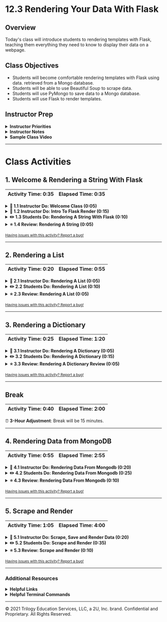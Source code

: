 # 12.3 Rendering Your Data With Flask

## Overview

Today's class will introduce students to rendering templates with Flask, teaching them everything they need to know to display their data on a webpage.

## Class Objectives

* Students will become comfortable rendering templates with Flask using data. retrieved from a Mongo database.
* Students will be able to use Beautiful Soup to scrape data.
* Students will use PyMongo to save data to a Mongo database.
* Students will use Flask to render templates.

## Instructor Prep

<details>
  <summary><strong>Instructor Priorities</strong></summary>

* Students should be able to create a Flask application that renders a static HTML template.
* Students should be able to create a Flask application that renders an HTML template with data.
* Students should be able to create a flask application that renders an HTML template with data from a Mongo database.
* Students should be able to create a flask application that combines web scraping, document databases, and templating with Flask.

</details>

<details>
  <summary><strong>Instructor Notes</strong></summary>

* You may find that this lesson falls on a weekday due to a holiday shifting the course schedule. In this case, we have provided notes within the LP that will allow you to **easily adjust the length of the lesson to fit into a weekday class**.

  * Be on the lookout for a ⏰ **3-Hour Adjustment** note at the top of activities in this Lesson Plan. If this class is being taught on a weekday, please utilize the directions found in the note. Keep in mind that breaks will be reduced from 40 minutes to the typical 15 minutes for a weekday class as well.

  * Shortening these activities could potentially limit the students' ability to finish them, so please remind them to utilize office hours to clear up any questions they may have.

* Please reference our [Student FAQ](../../../05-Instructor-Resources/README.md#Unit-12-web-scraping-and-document-databases) for answers to questions frequently asked by students of this program. If you have any recommendations for additional questions, feel free to log an issue or a pull request with your desired additions.

</details>

<details>
  <summary><strong>Sample Class Video</strong></summary>

* To view an example class lecture visit (Note video may not reflect latest lesson plan):<br> [Class Video: Part 1](https://codingbootcamp.hosted.panopto.com/Panopto/Pages/Viewer.aspx?id=82f006ac-60a5-468d-afbc-aa8200f8fe7b)<br>
[Class Video: Part 2](https://codingbootcamp.hosted.panopto.com/Panopto/Pages/Viewer.aspx?id=7cd4ff7a-65c8-40b0-b415-aa820121b3fd)

</details>

- - -

# Class Activities

## 1. Welcome & Rendering a String With Flask

| Activity Time:       0:35 |  Elapsed Time:      0:35  |
|---------------------------|---------------------------|

<details>
  <summary><strong>📣 1.1 Instructor Do: Welcome Class (0:05)</strong></summary>

* Open the [slideshow](https://docs.google.com/presentation/d/1BWKWJoy_Cx2WXCZnBjZKTneoZr2l90MD5DQ8-B5m7NQ/edit?usp=sharing) and use slides 1 - 3 to welcome everyone to class, and take a moment to introduce students to today's objectives.

* Explain that, at the end of today's class, we will build a server that scrapes data; saves it to a database; and then renders that data to a webpage.

* Explain that we will begin by rendering a static HTML template in Flask, and gradually work our way to serving templates whose data is from a running Mongo database.

</details>

<details>
  <summary><strong>📣 1.2 Instructor Do: Intro To Flask Render (0:15)</strong></summary>

* Open the [slideshow](https://docs.google.com/presentation/d/1BWKWJoy_Cx2WXCZnBjZKTneoZr2l90MD5DQ8-B5m7NQ/edit?usp=sharing) and use slides 3 - 6 to  go over this unit with the class.

* This demonstration introduce the basics of rendering a template with Flask.

* To begin, navigate to [Activities/Solved/01-Ins_Render_String](Activities/01-Ins_Render_String/Solved), and run: `python app.py` then visit `http://127.0.0.1:5000/` in your browser.

* Next, open [Activities/Solved/01-Ins_Render_String/app.py](Activities/01-Ins_Render_String/Solved/app.py), and change the value of the `text` argument inside `render_template`.

  * Restart the application to show the text rendered on the page has changed.

  * Emphasize that we did _not_ change the HTML.

* Explain that using **templates** allows us to dynamically configure what is displayed in a "preconfigured" (i.e., templated) web page.

  * Point out that the value of `text` is determined dynamically—we could set it equal to the result of a function call or _database query_, for example, and generate web pages reflecting the result of the query or function call.

* Explain that today's lesson will begin with a closer look at this demonstration, and proceed with exercises on:

  * Rendering collections (dicts and lists) with Flask

  * Rendering views over MongoDB with Flask

  * Scraping data into MongoDB

* Remind students that a major impetus for the use of templates is that it allows us to keep our webpage markup separate from our server logic.

  * Explain that Flask expects templates stored in a top-level directory called `templates`.

```python
/app.py
/templates
    /index.html
```

* Begin by opening `templates/index.html`.

* Point out the line containing `{{ text }}`.

  * Explain that the double brackets mark a place where we can "plug in" a variable value for `text`.

**Example `index.html`**

```html
<body>
  <div>
    <!-- Render our data -->
    <h1>{{ text }}</h1>
  </div>
</body>
```

* Remind students that we can change what is displayed in `{{ text }}` by updating the code on our server.

* Open `app.py`, and emphasize the following.

  * We must either import `render_template` from `flask`, or refer to it as `flask.render_template`.

  * We call `render_template` with _only_ the filename of the template we want to render. This is possible because we've adhered to the convention of placing our templates in the `templates` directory.

  * We pass the string `"hurricanes are a comin"` as a _keyword argument_ to `render_template`. Point out that the keyword, `text`, corresponds to the value we placed in double brackets in `index.html`. This is how the server knows what data to use to "fill out" the template.

* Make sure to point where this file lives and where it looks for files to render.

**Example `app.py`**

```python
# Dependencies
from flask import Flask, render_template

# Create Flask app
app = Flask(__name)


# Create route that renders index.html template and takes in the static string "hurricanes are a comin".
@app.route("/")
def echo():
    return render_template("index.html", text="Serving up cool text from the Flask server!!")
```

* Take a moment to demonstrate the application again, and address any remaining questions before moving on.

</details>

<details>
  <summary><strong>✏️ 1.3 Students Do: Rendering A String With Flask (0:10)</strong></summary>

* Open the [slideshow](https://docs.google.com/presentation/d/1BWKWJoy_Cx2WXCZnBjZKTneoZr2l90MD5DQ8-B5m7NQ/edit?usp=sharing) and use slides 7 and 8 to present this activity to the class.

* **Files:**

* [02-Stu_Render_String/templates/index.html](Activities/02-Stu_Render_String/Unsolved/templates/index.html)

* [02-Stu_Render_String/templates/bonus.html](Activities/02-Stu_Render_String/Unsolved/templates/bonus.html)

* [02-Stu_Render_String/app.py](Activities/02-Stu_Render_String/Unsolved/app.py)

* **Instructions:**

* Create a webpage that will return a welcome message with a name returned from your flask app.

* Add a paragraph underneath to display a hobby of your own; this will also be returned from the back end..

* Create a link to a bonus page that routes you to an entirely new static html page and also returns both your name and hobby from the back end.

* **Bonus**

* Add a link back to the home page in your bonus page.

* **Hints**

* Consult the [Flask Render Docs](http://flask.pocoo.org/docs/0.12/quickstart/#rendering-templates) for reference.

</details>

<details>
  <summary><strong>⭐ 1.4 Review: Rendering A String (0:05)</strong></summary>

* Open the [slideshow](https://docs.google.com/presentation/d/1BWKWJoy_Cx2WXCZnBjZKTneoZr2l90MD5DQ8-B5m7NQ/edit?usp=sharing) and leave slide 9 open while reviewing the activity with the class.

* Open [02-Stu_Render_String/app.py](Activities/02-Stu_Render_String/Solved/app.py) and go through the code and explaining"

  * Import libraries and setup the Flask app.

  * A name and hobby variable are declared then used later in the templates.

  * One route is set to the `/` url. This will return the `index.html` template as well as the name and hobby variables used on the web page.

  * A second route is set to the `/bonus` url. This will return the `bonus.html` template along with the same variables as the other route.

* Next, open to [02-Stu_Render_String/index.html](Activities/02-Stu_Render_String/Solved/templates/index.html) and [02-Stu_Render_String/bonus.html](Activities/02-Stu_Render_String/Solved/templates/bonus.html) in an editor, explaining:

  * The variable are placed inside curly braces and passed from the Flask app.

  * A link to the route `bonus` which will hit the route on the backend to render the `bonus.html` template.

  * A similar approach is taken on the `bonus.html` page but this time a link is added to route back to `/`.

* Answer any questions before moving on.

</details>

<sub>[Having issues with this activity? Report a bug!](https://bit.ly/3aRc8MU)</sub>

- - -

## 2. Rendering a List

| Activity Time:       0:20 |  Elapsed Time:      0:55  |
|---------------------------|---------------------------|

<details>
  <summary><strong>📣 2.1 Instructor Do: Rendering A List (0:05)</strong></summary>

* Open the [slideshow](https://docs.google.com/presentation/d/1BWKWJoy_Cx2WXCZnBjZKTneoZr2l90MD5DQ8-B5m7NQ/edit?usp=sharing) and use slides 10 and 11 to present this unit to the class.

* Change into [Activities/03-Ins_Render_Lis/Solved](Activities/03-Ins_Render_List/Solved) and run `python app.py`.

* Explain to them that the setup is the same as rendering a string, but we will be manipulating a list instead of a simple string value. We are working our way up to rendering data from a Mongo database, and this will give you more practice with the basics.

* The main difference in this activity is we will be looping through the elements of a list. Open `app.py` to show a list can be passed and returned to a template.

```python
def index():
    team_list = ["Jumpers", "Dunkers", "Dribblers", "Passers"]
    return render_template("index.html", list=team_list)
```

* Next open the `index.html` and explain that a new syntax will allow a for loop to go through the list on the front end. This for loop will go through the list passed in the backend and create a new `<li>` for each name in the list.

```python
{% for name in list %}
  <li>{{ name }}</li>
{% endfor %}
```

* Emphasize that for code we are going to render to the page, we use the syntax: `{{ this will be displayed }}`

  * In particular, emphasize the double brackets, `{{...}}`.

* For code such as a loop, we use `{% this will not be displayed %}`

  * In particular, emphasize the "percent brackets", `{%...%}`.

  * Explain that "percent brackets" are used to implement logic within our templates.

  * Explain, to end a for loop `{% endfor %}` must be added at the end. Everything in between the percent brackets will be added to the webpage with each iteration of the loop.

* Identify the loop vs the `name` argument that will be rendered.

</details>

<details>
  <summary><strong>✏️ 2.2 Students Do: Rendering A List (0:10)</strong></summary>

* Open the [slideshow](https://docs.google.com/presentation/d/1BWKWJoy_Cx2WXCZnBjZKTneoZr2l90MD5DQ8-B5m7NQ/edit?usp=sharing) and use slides 12 and 13 to present this activity to the class.

* Run [04-Stu_Render_List/app.py](Activities/04-Stu_Render_List/Solved/app.py) in a terminal then visit local host to display what the students need to achieve. 'Explain that the server will return a list and the html page will loop through 'it and/to?' display a unique movie card for each movie in the list.

* **Files**

* [04-Stu_Render_List/index.html](Activities/04-Stu_Render_List/Unsolved/templates/index.html)

* **Instructions**

* Create a web page that will display a list of your top five favorite movies.

* Add style to your webpage by using [bootstrap cards](https://getbootstrap.com/docs/4.0/components/card/) add whatever info you like.

</details>

<details>
  <summary><strong>⭐ 2.3 Review: Rendering A List (0:05)</strong></summary>

* Open the [slideshow](https://docs.google.com/presentation/d/1BWKWJoy_Cx2WXCZnBjZKTneoZr2l90MD5DQ8-B5m7NQ/edit?usp=sharing) and leave slide 14 open while reviewing the activity with the class.

* Open [04-Stu_Render_List/templates/index.html](Activities/04-Stu_Render_List/Solved/templates/index.html) in an editor and go through the code. Be sure to explain:

  * To loop through the returned movie from the Flask app, percent brackets are used.

  * Additional code that is placed inside will also get duplicated.

  * When the server talks to a database this will be a way for a web page to create enough content.

</details>

<sub>[Having issues with this activity? Report a bug!](https://bit.ly/2JPa38h)</sub>

- - -

## 3. Rendering a Dictionary

| Activity Time:       0:25 |  Elapsed Time:      1:20  |
|---------------------------|---------------------------|

<details>
  <summary><strong>📣 3.1 Instructor Do: Rendering A Dictionary (0:05)</strong></summary>

* Open the [slideshow](https://docs.google.com/presentation/d/1BWKWJoy_Cx2WXCZnBjZKTneoZr2l90MD5DQ8-B5m7NQ/edit?usp=sharing) and use slides 15 and 16 to present this unit to the class.

* Change into [Activities/05-Ins_Render_Dict](Activities/05-Ins_Render_Dict/Solved) and run `python app.py`.

* Consider taking a minute to review lists vs dictionaries.

  * Check for understanding: "What is the difference between a list and a dict?

  * They should be able to tell you that **dictionaries have key, value pairs**.

* Explain that in this activity we are going to access the dictionary values by using dot notation.

**Example `app.py`**

```python
def index():
    player_dictionary = {"player_1": "Jessica",
                         "player_2": "Mark"}
    return render_template("index.html", dict=player_dictionary)
```

**Example `index.html`**

```html
<ul style="list-style: none;">
    <li>{{ dict.player_1 }}</li>
    <li>{{ dict.player_2 }}</li>
</ul>
```

* Check that they understand how we are accessing our data.

  * Point out the "formula" for retrieving data via dot notation: `<dict_name>.<key>`.

</details>

<details>
  <summary><strong>✏️ 3.2 Students Do: Rendering A Dictionary (0:15)</strong></summary>

* ⏰ **3-Hour Adjustment**: Reduce activity time to 10 minutes.

* Open the [slideshow](https://docs.google.com/presentation/d/1BWKWJoy_Cx2WXCZnBjZKTneoZr2l90MD5DQ8-B5m7NQ/edit?usp=sharing) and use slides 17 and 18 to present the activity to the class.

* First demo the what the students should be creating by running the [06-Stu_Render_Dict/app.py](Activities/06-Stu_Render_Dict/Solved/app.py) and going to local host on your browser.

* **Files**

* [06-Stu_Render_Dict/index.html](Activities/06-Stu_Render_Dict/Unsolved/templates/index.html)

* [06-Stu_Render_Dict/app.py](Activities/06-Stu_Render_Dict/Unsolved/app.py)

* **Instructions**

* Create a list of dictionaries that include the name and type of animal.

* Loop through the list and display an un ordered list on the webpage.

* Each line should include the name of the animal and type.

* Add some CSS styling to each list item.

</details>

<details>
  <summary><strong>⭐ 3.3 Review: Rendering A Dictionary Review (0:05)</strong></summary>

* Open the [slideshow](https://docs.google.com/presentation/d/1BWKWJoy_Cx2WXCZnBjZKTneoZr2l90MD5DQ8-B5m7NQ/edit?usp=sharing) and leave slide 19 open while reviewing the activity with the class.

* First, open up [06-Stu_Render_Dict/app.py](Activities/06-Stu_Render_Dict/Solved/app.py) and go through the code. Explaining as you go:

  * Create and setup a Flask instance.

  * Next create a list of dictionaries passed to the route.

  * Create a route that will return an `index.html` and a list of dictionaries.

* Next open up [06-Stu_Render_Dict/index.html](Activities/06-Stu_Render_Dict/Solved/templates/index.html) and go through the code. Explaining as you go:

  * Setup a for loop with the percent bracket notation.

  * Looping through a list of dictionaries is the same as any other list. Combine the dot notation to access a dictionary with the for loop to display both the name and type.

  * Finally, inline CSS is used here.  Note that using a separate CSS file will also work as long as it's referenced correctly.

</details>

<sub>[Having issues with this activity? Report a bug!](https://bit.ly/2UOW0pL)</sub>

- - -

## Break

| Activity Time:       0:40 |  Elapsed Time:      2:00  |
|---------------------------|---------------------------|

⏰ **3-Hour Adjustment**: Break will be 15 minutes.

- - -

## 4. Rendering Data from MongoDB

| Activity Time:       0:55 |  Elapsed Time:      2:55  |
|---------------------------|---------------------------|

<details>
  <summary><strong>📣 4.1 Instructor Do: Rendering Data From Mongodb (0:20)</strong></summary>

* Open the [slideshow](https://docs.google.com/presentation/d/1BWKWJoy_Cx2WXCZnBjZKTneoZr2l90MD5DQ8-B5m7NQ/edit?usp=sharing) and use slides 21 and 22 to present this unit to the class.

* The following are culminating activities which introduce MongoDB.

* The first thing we need to do is get Mongo running, after which we can launch our app.

* Next, students will put into practice everything they have done so far and now render data from a Mongo database. The first step is to get Mongo up and running by following the steps below

  * In  terminal run `mongod` to start the Mongo daemon.

  * Open another terminal tab and run `mongo` to start connect to `mongod`

  * In terminal run `show databases` to confirm connection and show a list of available local databases.

* Once connection to the local Mongo database is made open [Activities/09-Ins_Render_From_Mongo/Solved](Activities/07-Ins_Render_From_Mongo/Solved), run `python app.py` and then navigate to `http://localhost:5000/` to display the rendered data from the database.

* Open [Activities/07-Ins_Render_From_Mongo/Solved/app.py](Activities/07-Ins_Render_From_Mongo/Solved/app.py) in an editor and go through the code.

  * Pymongo is imported and a Flask app is created.

  * A connection is set up to the Mongo client.

  * Connect to a database called `team_db` if the database is not already available one will be created.

  * Here, the collection is dropped to avoid the data inserting and duplicating every time the server is reset.

  * The collection will be remade each time and the documents are inserted into the collection.

```python
# Import our pymongo library, which lets us connect our Flask app to our Mongo database.
import pymongo

# Create an instance of our Flask app.
app = Flask(__name__)

# Create connection variable
conn = 'mongodb://localhost:27017'

# Pass connection to the pymongo instance.
client = pymongo.MongoClient(conn)

# Connect to a database. Will create one if not already available.
db = client.team_db

# Drops collection if available to remove duplicates
db.team.drop()

# Creates a collection in the database and inserts two documents
db.team.insert_many(
    [
        {
            'player': 'Jessica',
            'position': 'Point Guard'
        },
        {
            'player': 'Mark',
            'position': 'Center'
        }
    ]
)
```

* Students may get distracted by the details of creating our client, db and collection, so be sure to check for understanding on these points in particular.

* Next, let's break down our view. Retrieve the documents from the Mongo database.

```python
# Set route
@app.route('/')
def index():
    # Store the entire team collection in a list
    teams = list(db.team.find())
    print(teams)

    # Return the template with the teams list passed in
    return render_template('index.html', teams=teams)
```

* Finally, comment out the inserted data, re-run the `python app.py` and navigate back to `http://localhost:5000/` to show that instead of the data available on the Flask app it is retrieved from the Mongo database.

</details>

<details>
  <summary><strong>✏️ 4.2 Students Do: Rendering Data From Mongodb (0:25)</strong></summary>

* ⏰ **3-Hour Adjustment**: Reduce activity time to 20 minutes.

* Open the [slideshow](https://docs.google.com/presentation/d/1BWKWJoy_Cx2WXCZnBjZKTneoZr2l90MD5DQ8-B5m7NQ/edit?usp=sharing) and use slides 23 and 24 to present this activity to the class.

* Preview the solution in  [10-Stu_Render_From_Mongo/Solved](Activities/08-Stu_Render_From_Mongo/Solved) to the students. Make sure to remind students that they need to have `mongod` running in a terminal.

* **Files**

* [10-Stu_Render_From_Mongo/app.py](Activities/08-Stu_Render_From_Mongo/Unsolved/app.py)

* [10-Stu_Render_From_Mongo/template/index.html](Activities/08-Stu_Render_From_Mongo/Unsolved/templates/index.html)

* **Instructions**

  * Create a file called `insert_data.py` and setup a connection to mongo using pymongo.

  * Next, insert at least five store items that each include, type, cost, and stock into a mongo databases and collection.

  * Run the file (Why would we not want this in the app.py file?).

  * Setup a Flask app that makes a connection to the database and collection you created.

  * Return to a list of all the full inventory.

  * Display the type of item and cost of the item on the webpage.

* **Bonus**

  * Display cost for each item by (cost \* stock).

* **Hints**

  * Use [bootstrap cards](https://getbootstrap.com/docs/4.0/components/card/) to clean up the look.

</details>

<details>
  <summary><strong>⭐ 4.3 Review: Rendering Data From Mongodb (0:10)</strong></summary>

* Open the [slideshow](https://docs.google.com/presentation/d/1BWKWJoy_Cx2WXCZnBjZKTneoZr2l90MD5DQ8-B5m7NQ/edit?usp=sharing) and leave slide 25 open while reviewing the activity with the class.

* Open [08-Stu_Render_From_Mongo/Solved](Activities/08-Stu_Render_From_Mongo/Solved) and first navigate to the `insert_data.py` file in an editor. Go through the code explaining:

  * This file will insert the data once to avoid duplication. If the code remained on the Flask app, the data would be inserted every time the server was re-run.

  * The connection to a mongo db and collection is made and data inserted.

* Next navigate to `app.py` and go through the code, explaining:

  * A connection is made to mongo db and collection.

  * When the "/" is hit on the browser a query is performed on the collection to return and list all the results.

  * Finally the list from the db is passed to be used by the `index.html` on the front end.

* Lastly, navigate to `index.html` and explain:

  * A for loop is set up to go through the list served from the backend.

  * Dot notation is used access the index of the dictionary.

  * For the bonus, math can be performed inside the curly braces.

</details>

<sub>[Having issues with this activity? Report a bug!](https://bit.ly/2UQFHZL)</sub>

- - -

## 5. Scrape and Render

| Activity Time:       1:05 |  Elapsed Time:      4:00  |
|---------------------------|---------------------------|

<details>
  <summary><strong>📣 5.1 Instructor Do: Scrape, Save and Render Data (0:20)</strong></summary>

* Open the [slideshow](https://docs.google.com/presentation/d/1BWKWJoy_Cx2WXCZnBjZKTneoZr2l90MD5DQ8-B5m7NQ/edit?usp=sharing) and use slides 26 and 27 to present this unit to the class.

* This is the culminating activity where they will scrape a url, insert the data into Mongo, query it on the server, and render the query results on the page.

* This activity is similar to the previous one, with the additional requirement of web scraping.

* Change into [Activities/09-Ins_Scrape_And_Render](Activities/09-Ins_Scrape_And_Render/Solved), and run `python app.py`

* Open up `http://localhost:5000/` and click the Find Awesome Deals button.

* This button calls our `scrape_phone.py` file, which does just that: scrapes a phone listing from an online shopping site and saves the results to a Mongo database.

* After you scrape, your path will say `/scrape`. Click back to go back to the index route to see the data that was scraped.

* Open [09-Ins_Scrape_And_Render/app.py](Activities/09-Ins_Scrape_And_Render/Solved/app.py) and go through the code explaining:

  * There is a new library being used called `flask_pymongo`. Documentation can be found at <https://flask-pymongo.readthedocs.io/en/latest/>. As defined by the docs _Flask-PyMongo bridges Flask and PyMongo, so that you can use Flask’s normal mechanisms to configure and connect to MongoDB._

  * There are similarities here to previous examples, but a few key differences that you should review.

  * Before continuing, be sure to instruct students to install this new library. To do so, run the `pip install flask_pymongo` command in their terminal.

```python
from flask import Flask, render_template, redirect
from flask_pymongo import PyMongo

app = Flask(__name__)

# Use flask_pymongo to set up mongo connection
app.config["MONGO_URI"] = "mongodb://localhost:27017/phone_app"
mongo = PyMongo(app)

# Or set inline
# mongo = PyMongo(app, uri="mongodb://localhost:27017/phone_app")

@app.route('/')
def index():
    # find one document from our mongo db and return it.
    listings = mongo.db.listings.find_one()
    # pass that listing to render_template
    return render_template("index.html", listings=listings)

# set our path to /scrape
@app.route("/scrape")
def scraper():
    # create a listings database
    listings = mongo.db.listings
    # call the scrape function in our scrape_phone file. This will scrape and save to mongo.
    listings_data = scrape_phone.scrape()
    # update our listings with the data that is being scraped.
    listings.update(
        {},
        listings_data,
        upsert=True
    )
    # return a message to our page so we know it was successful.
    return redirect("/", code=302)
```

* Next, open [09-Ins_Scrape_And_Render/scrape_phone.py](Activities/09-Ins_Scrape_And_Render/Solved/scrape_phone.py) and go through the code explaining:

  * Import dependencies that allow for web scraping.

  * The Scraped function retrieves the HTML page, then parses with Beautiful Soup.

  * The scrape function the will retrieve a headline, price and number of reviews from the Beautiful Soup object.

  * Finally, this object will be stored in a dictionary.

```python
# Automates browser actions
from splinter import Browser

# Parses the html
from bs4 import BeautifulSoup
import pandas as pd

# For scraping with Chrome
from webdriver_manager.chrome import ChromeDriverManager


def scrape():
    # Setup splinter
    executable_path = {'executable_path': ChromeDriverManager().install()}
    browser = Browser('chrome', **executable_path, headless=False)

    # Set an empty dict for listings that we can save to Mongo
    listings = {}
    # The url we want to scrape
    url = "https://webscraper.io/test-sites/e-commerce/allinone/phones/touch"
    # Call visit on our browser and pass in the url we want to scrape
    browser.visit(url)
    # Let it sleep for 1 second
    time.sleep(1)
    # Return all of the html on our page
    html = browser.html
    # Create a BeautifulSoup object, pass in our HTML, and call 'html.parser'
    soup = BeautifulSoup(html, "html.parser")

    # Build our dictionary for headline, price and neighborhood from our scraped data.
    listings["headline"] = soup.find("a", class_="title").get_text()
    listings["price"] = soup.find("h4", class_="price").get_text()
    listings["reviews"] = soup.find("p", class_="pull-right").get_text()

    # Quit the browser
    browser.quit()

    # Return our dictionary
    return listings
```

* Take a moment to emphasize how we add keys to dictionaries, as we do with `listings` towards the end of `scrape`.

</details>

<details>
  <summary><strong>✏️ 5.2 Students Do: Scrape and Render (0:35)</strong></summary>

* ⏰ **3-Hour Adjustment**: Skip this **Students Do** activity and continue on to the review activity.

* Open the [slideshow](https://docs.google.com/presentation/d/1BWKWJoy_Cx2WXCZnBjZKTneoZr2l90MD5DQ8-B5m7NQ/edit?usp=sharing) and use slides 28 and 29 to present this activity to the class.

* Demo the activity by running [10-Stu_Scrape_Weather/app.py](Activities/10-Stu_Scrape_Weather/Solved/app.py) in terminal and navigating to localhost in a browser. Explain to students that every time the button is clicked the weather in Costa Rica will be scraped, stored in a database and returned to the webpage.

* **Files:**

  * [10-Stu_Scrape_Weather/templates/index.html](Activities/10-Stu_Scrape_Weather/Unsolved/templates/index.html)

  * [10-Stu_Scrape_Weather/app.py](Activities/10-Stu_Scrape_Weather/Unsolved/app.py)

  * [10-Stu_Scrape_Weather/scrape_costa.py](Activities/10-Stu_Scrape_Weather/Unsolved/scrape_costa.py)

* **Instructions**

* [10-Stu_Scrape_Weather/README.md](Activities/10-Stu_Scrape_Weather/README.md)

</details>

<details>
  <summary><strong>⭐ 5.3 Review: Scrape and Render (0:10)</strong></summary>

* ⏰ **3-Hour Adjustment**: This review activity is now an **Everyone Do**.

* Open the [slideshow](https://docs.google.com/presentation/d/1BWKWJoy_Cx2WXCZnBjZKTneoZr2l90MD5DQ8-B5m7NQ/edit?usp=sharing) and leave slide 30 open while reviewing the activity with the class.

  * Spend only 20 minutes on this activity.

  * Use the review section as guidance for talking points as you live-code along with the students.

  * Be sure to take your time and answer all student questions along the way.

* Start by reviewing [Activities/10-Stu_Scrape_Weather/scrape_costa.py](Activities/10-Stu_Scrape_Weather/Solved/scrape_costa.py) first. Go through the code explaining:

  * The `scrape_costa` function contains all of the code to scrape the website and return a Python dictionary of the data.

  * The sleep timer is used to wait for the page to load.

    ```python
    time.sleep(1)
    ```

  * The average temperatures are located in a div tag with the id of `weather`.

    ```python
    avg_temps = soup.find('div', id='weather')
    ```

  * The min and max temps can be found by searching for the strong tags within the weather div.

    ```python
    # Get the min avg temp
    min_temp = avg_temps.find_all('strong')[0].text

    # Get the max avg temp
    max_temp = avg_temps.find_all('strong')[1].text
    ```

  * For the bonus, the image src is a relative path that needs to be joined with the base url.

    ```python
    # BONUS: Find the src for the sloth image
    relative_image_path = soup.find_all('img')[2]["src"]
    sloth_img = url + relative_image_path
    ```

  * A dictionary is used to store the values found during scraping.

    ```python
    # Store data in a dictionary
    costa_data = {
        "sloth_img": sloth_img,
        "min_temp": min_temp,
        "max_temp": max_temp
    }
    ```

  * The browser can be closed after all of the data has been scraped.

  * Finally, the data is returned as a Python dictionary.

    ```python
    # Return results
    return costa_data
    ```

* Next, open [10-Stu_Scrape_Weather/app.py](Activities/10-Stu_Scrape_Weather/Solved/app.py) and explain the following:

  * A database connection is made using PyMongo.
    ```python
    # Use PyMongo to establish Mongo connection
    mongo = PyMongo(app, uri="mongodb://localhost:27017/weather_app")
    ```

  * The first route will default to the `index.html` page.

  * The data for the homepage is retrieved from the mongo database collection.

  * The Flask `render_template` function is used to insert the temperature data into the homepage.

    ```python
    # Route to render index.html template using data from Mongo
    @app.route("/")
    def home():

        # Find one record of data from the mongo database
        destination_data = mongo.db.collection.find_one()

        # Return template and data
        return render_template("index.html", vacation=destination_data)
    ```

  * The `/scrape` route is used to scrape the external webpage and store the data in mongo.

    ```python
    # Route that will trigger the scrape function
    @app.route("/scrape")
    def scrape():

        # Run the scrape function
        costa_data = scrape_costa.scrape_info()

        # Update the Mongo database using update and upsert=True
        mongo.db.collection.update({}, costa_data, upsert=True)

        # Redirect back to home page
        return redirect("/")
    ```

* Lastly, open  [10-Stu_Scrape_Weather/index.html](Activities/10-Stu_Scrape_Weather/Solved/templates/index.html) to show how the data is inserted into the HTML using the templating system.

  ```html
  <img src="{{ vacation.sloth_img }}" alt="Sloth">
  <h2>The typical weather in Costa Rica is:</h2>
  <h3>Max Temp: {{ vacation.max_temp }}</h3>
  <h3>Min Temp: {{ vacation.min_temp }}</h3>
  ```

* Encourage students to rework this problem as it will help them with the homework assignment.

* Take a moment to answer any remaining questions before slacking out the solution and dismissing class.

</details>

<sub>[Having issues with this activity? Report a bug!](https://bit.ly/3bQ2PNo)</sub>

- - -

### Additional Resources

<details>
  <summary><strong>Helpful Links</strong></summary>

* [Flask Render Docs](http://flask.pocoo.org/docs/0.12/quickstart/#rendering-templates)
* [Manage Mongod Processes](https://docs.mongodb.com/manual/tutorial/manage-mongodb-processes/)
* [mongo vs mongod](https://stackoverflow.com/questions/4883045/mongodb-difference-between-running-mongo-and-mongod-databases)
* [pymongo docs](https://api.mongodb.com/python/current/)
* [splinter docs](https://splinter.readthedocs.io/en/latest/)

</details>

<details>
  <summary><strong>Helpful Terminal Commands</strong></summary>

* Find instances of Mongo `ps aux | grep mongod`
* Kill process `kill -9 [pid]`
* Drop Mongo Database `use <db name here>` then `db.runCommand( { dropDatabase: 1 } )`

</details>

- - -

© 2021 Trilogy Education Services, LLC, a 2U, Inc. brand. Confidential and Proprietary. All Rights Reserved.

